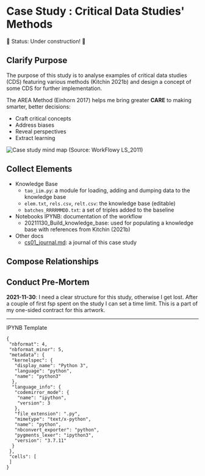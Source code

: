 # Case Study : Critical Data Studies' Methods
🚧 Status: Under construction! 🚧 
## Clarify Purpose
The purpose of this study is to analyse examples of critical data studies (CDS) featuring various methods (Kitchin 2021b) and design a concept of some CDS for further implementation.

The AREA Method (Einhorn 2017) helps me bring greater **CARE** to making smarter, better decisions:
- Craft critical concepts
- Address biases
- Reveal perspectives
- Extract learning

![Case study mind map](https://www.plantuml.com/plantuml/png/FP11JiCm44NtEOLNg2XBBj2IIgYBqAgmpCRKGseH_uayOq4a3i_WG7UM__FyDzwA-goVRzAqhlD2xaLBM5mV4LplvwPjtPv48xn6ne2duzxkZ6KeVUc0pQE_V8oP2yBzNv9IGTJ5icwA1FtkYYWdoly0BZJNSKPShNvDt9bziCu1hxjZ9NVmqoBHt5QDEA8U3scUA16qIlq-FMKUCuaCU3XLf6TJu1mntZgd8aORiZd0HbtLtRbdsy5MfdbLEzCxPJ8zQRQ4OD_o0m00)
(Source: WorkFlowy LS_2011)

## Collect Elements
- Knowledge Base
  - `tao_iim.py`: a module for loading, adding and dumping data to the knowledge base
  - `elem.txt`, `rels.csv`, `relt.csv`: the knowledge base (editable)
  - `batches_RRRRMMDD.txt`: a set of triples added to the baseline
- Notebooks IPYNB: documentation of the workflow
  - 20211130_Build_knowledge_base: used for populating a knowledge base with references from Kitchin (2021b)
- Other docs
  - [cs01_journal.md](cs01_journal.md): a journal of this case study

## Compose Relationships

## Conduct Pre-Mortem
**2021-11-30**: I need a clear structure for this study, otherwise I get lost. After a couple of first fsp spent on the study I can set a time limit. This is a part of my one-sided contract for this artwork.

----

IPYNB Template
```
{
 "nbformat": 4,
 "nbformat_minor": 5,
 "metadata": {
  "kernelspec": {
   "display_name": "Python 3",
   "language": "python",
   "name": "python3"
  },
  "language_info": {
   "codemirror_mode": {
    "name": "ipython",
    "version": 3
   },
   "file_extension": ".py",
   "mimetype": "text/x-python",
   "name": "python",
   "nbconvert_exporter": "python",
   "pygments_lexer": "ipython3",
   "version": "3.7.11"
  }
 },
 "cells": [
 ]
}
```
